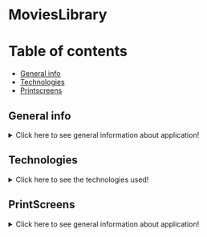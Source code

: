 ﻿# MoviesLibrary

# Table of contents
* [General info](#general-info)
* [Technologies](#technologies)
* [Printscreens](#printscreens)

## General info

<details>
    <summary>Click here to see general information about application!</summary>
        <br>
        Movies Library is a web app which allows user to store information about his favourite movies. Search features uses IMBD API (movie data base - >https://www.imdb.com/) for looking information about the movie. The amount of data pulled from IMBD is limited by the API. The API itself is free and is taken from RapidApi hub.
        </br>
        App allows user to perform following actions:
        <ul>
          <li>Search for a movie using search engine. Splitted into three subsearch features:</li>
            <ul>
                <li>Exact search by title (returns only one movie based on exact title, stored in the same way as in IMBD),</li>
                <li>Overall search by title (returns all movies which have similar title),</li>
                <li>Search by IMBD ID (returns only one movie based on IMBD ID, which is unique for each movie).</li>
            </ul>
          <li>Edit movie before saving record to Database. At this point user is able to:
            <ul>
                <li>rate the movie (in a scale 0-5),</li>
                <li>assign predefined tag,</li>
                <li>flag if the movie has been watched or is it on wishlist,</li>
                <li>paste the link to streaming portal, where movie can be found</li>
                <li>write own comments about the film</li>
            </ul>
          <li>Browse, update and delete movies stored in Movie Library</li>
          <li>Search for a particular movie using filter engine with predefined filters</li>
          <li>Create movie tags and store them in Database</li>
          <li>Browse, update and delete tags stored in Tags Library</li>    
</details>

## Technologies

<details>
    <summary>Click here to see the technologies used!</summary>
        <ul>
          <li>Python 3.8.5</li>
          <li>Django 3.2.8</li>          
          <li>HTML 5</li>
          <li>CSS 3</li>
          <li>Docker</li>
          <li>Docker Compose</li>
          <li>Bootstrap</li>
          <li>AWS Elasticbeanstalk</li>
          <li>AWS S3</li>
          <li>AWS RDS</li>
        </ul>
</details>

## PrintScreens

<details>
<summary>Click here to see general information about application!</summary>

Welcome Page
    
![first](https://user-images.githubusercontent.com/64482501/152367907-a7540b25-104e-4a41-940c-22bd9e39d078.jpg)
    
Page with search engines and example of search result
    
![first_a](https://user-images.githubusercontent.com/64482501/152367988-37d31ed8-ee71-4c1c-b6df-467e84259e35.jpg)

Page with information about movie after clicking Edit movie details
    
![second](https://user-images.githubusercontent.com/64482501/152368121-60a803ba-75fd-4a24-a614-88aa07f05a03.jpg)

Page with movies stored in Data Base, together with search and filter options
    
![third](https://user-images.githubusercontent.com/64482501/152368535-b7a88fcf-1e2f-4e65-adae-c570c2fd3dc1.jpg)

Page with movie tags
    
![fifth](https://user-images.githubusercontent.com/64482501/152368657-c7a9d6fd-eb78-4476-8531-3d5029f39592.jpg)

</details>
